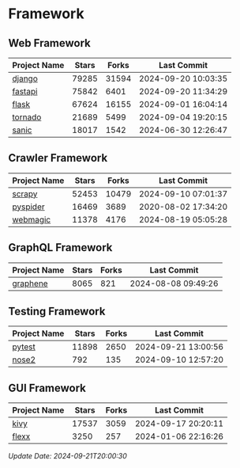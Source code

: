 # Framework

## Web Framework
| Project Name | Stars | Forks | Last Commit |
| ------------ | ----- | ----- | ----------- |
| [django](https://github.com/django/django) | 79285 | 31594 | 2024-09-20 10:03:35 |
| [fastapi](https://github.com/fastapi/fastapi) | 75842 | 6401 | 2024-09-20 11:34:29 |
| [flask](https://github.com/pallets/flask) | 67624 | 16155 | 2024-09-01 16:04:14 |
| [tornado](https://github.com/tornadoweb/tornado) | 21689 | 5499 | 2024-09-04 19:20:15 |
| [sanic](https://github.com/sanic-org/sanic) | 18017 | 1542 | 2024-06-30 12:26:47 |

## Crawler Framework
| Project Name | Stars | Forks | Last Commit |
| ------------ | ----- | ----- | ----------- |
| [scrapy](https://github.com/scrapy/scrapy) | 52453 | 10479 | 2024-09-10 07:01:37 |
| [pyspider](https://github.com/binux/pyspider) | 16469 | 3689 | 2020-08-02 17:34:20 |
| [webmagic](https://github.com/code4craft/webmagic) | 11378 | 4176 | 2024-08-19 05:05:28 |

## GraphQL Framework
| Project Name | Stars | Forks | Last Commit |
| ------------ | ----- | ----- | ----------- |
| [graphene](https://github.com/graphql-python/graphene) | 8065 | 821 | 2024-08-08 09:49:26 |

## Testing Framework
| Project Name | Stars | Forks | Last Commit |
| ------------ | ----- | ----- | ----------- |
| [pytest](https://github.com/pytest-dev/pytest) | 11898 | 2650 | 2024-09-21 13:00:56 |
| [nose2](https://github.com/nose-devs/nose2) | 792 | 135 | 2024-09-10 12:57:20 |

## GUI Framework
| Project Name | Stars | Forks | Last Commit |
| ------------ | ----- | ----- | ----------- |
| [kivy](https://github.com/kivy/kivy) | 17537 | 3059 | 2024-09-17 20:20:11 |
| [flexx](https://github.com/flexxui/flexx) | 3250 | 257 | 2024-01-06 22:16:26 |

*Update Date: 2024-09-21T20:00:30*